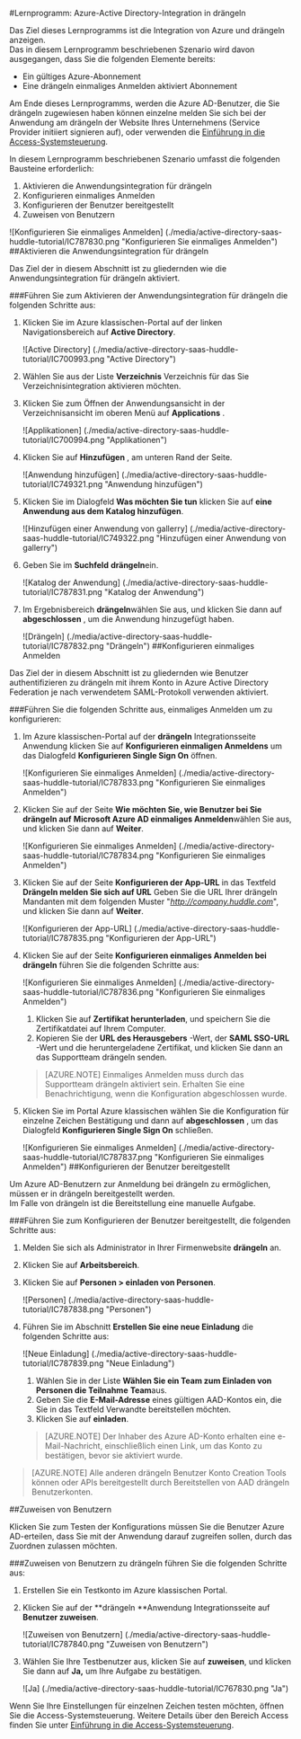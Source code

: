 <properties 
    pageTitle="Lernprogramm: Azure-Active Directory-Integration in drängeln | Microsoft Azure" 
    description="Erfahren Sie, wie drängeln mit Azure Active Directory verwenden, aktivieren Sie einmaliges Anmelden, automatisierte Bereitstellung und mehr!" 
    services="active-directory" 
    authors="jeevansd"  
    documentationCenter="na" 
    manager="femila"/>
<tags 
    ms.service="active-directory" 
    ms.devlang="na" 
    ms.topic="article" 
    ms.tgt_pltfrm="na" 
    ms.workload="identity" 
    ms.date="09/29/2016" 
    ms.author="jeedes" />

#<a name="tutorial-azure-active-directory-integration-with-huddle"></a>Lernprogramm: Azure-Active Directory-Integration in drängeln
  
Das Ziel dieses Lernprogramms ist die Integration von Azure und drängeln anzeigen.  
Das in diesem Lernprogramm beschriebenen Szenario wird davon ausgegangen, dass Sie die folgenden Elemente bereits:

-   Ein gültiges Azure-Abonnement
-   Eine drängeln einmaliges Anmelden aktiviert Abonnement
  
Am Ende dieses Lernprogramms, werden die Azure AD-Benutzer, die Sie drängeln zugewiesen haben können einzelne melden Sie sich bei der Anwendung am drängeln der Website Ihres Unternehmens (Service Provider initiiert signieren auf), oder verwenden die [Einführung in die Access-Systemsteuerung](active-directory-saas-access-panel-introduction.md).
  
In diesem Lernprogramm beschriebenen Szenario umfasst die folgenden Bausteine erforderlich:

1.  Aktivieren die Anwendungsintegration für drängeln
2.  Konfigurieren einmaliges Anmelden
3.  Konfigurieren der Benutzer bereitgestellt
4.  Zuweisen von Benutzern

![Konfigurieren Sie einmaliges Anmelden] (./media/active-directory-saas-huddle-tutorial/IC787830.png "Konfigurieren Sie einmaliges Anmelden")
##<a name="enabling-the-application-integration-for-huddle"></a>Aktivieren die Anwendungsintegration für drängeln
  
Das Ziel der in diesem Abschnitt ist zu gliedernden wie die Anwendungsintegration für drängeln aktiviert.

###<a name="to-enable-the-application-integration-for-huddle-perform-the-following-steps"></a>Führen Sie zum Aktivieren der Anwendungsintegration für drängeln die folgenden Schritte aus:

1.  Klicken Sie im Azure klassischen-Portal auf der linken Navigationsbereich auf **Active Directory**.

    ![Active Directory] (./media/active-directory-saas-huddle-tutorial/IC700993.png "Active Directory")

2.  Wählen Sie aus der Liste **Verzeichnis** Verzeichnis für das Sie Verzeichnisintegration aktivieren möchten.

3.  Klicken Sie zum Öffnen der Anwendungsansicht in der Verzeichnisansicht im oberen Menü auf **Applications** .

    ![Applikationen] (./media/active-directory-saas-huddle-tutorial/IC700994.png "Applikationen")

4.  Klicken Sie auf **Hinzufügen** , am unteren Rand der Seite.

    ![Anwendung hinzufügen] (./media/active-directory-saas-huddle-tutorial/IC749321.png "Anwendung hinzufügen")

5.  Klicken Sie im Dialogfeld **Was möchten Sie tun** klicken Sie auf **eine Anwendung aus dem Katalog hinzufügen**.

    ![Hinzufügen einer Anwendung von gallerry] (./media/active-directory-saas-huddle-tutorial/IC749322.png "Hinzufügen einer Anwendung von gallerry")

6.  Geben Sie im **Suchfeld** **drängeln**ein.

    ![Katalog der Anwendung] (./media/active-directory-saas-huddle-tutorial/IC787831.png "Katalog der Anwendung")

7.  Im Ergebnisbereich **drängeln**wählen Sie aus, und klicken Sie dann auf **abgeschlossen** , um die Anwendung hinzugefügt haben.

    ![Drängeln] (./media/active-directory-saas-huddle-tutorial/IC787832.png "Drängeln")
##<a name="configuring-single-sign-on"></a>Konfigurieren einmaliges Anmelden
  
Das Ziel der in diesem Abschnitt ist zu gliedernden wie Benutzer authentifizieren zu drängeln mit ihrem Konto in Azure Active Directory Federation je nach verwendetem SAML-Protokoll verwenden aktiviert.

###<a name="to-configure-single-sign-on-perform-the-following-steps"></a>Führen Sie die folgenden Schritte aus, einmaliges Anmelden um zu konfigurieren:

1.  Im Azure klassischen-Portal auf der **drängeln** Integrationsseite Anwendung klicken Sie auf **Konfigurieren einmaligen Anmeldens** um das Dialogfeld **Konfigurieren Single Sign On** öffnen.

    ![Konfigurieren Sie einmaliges Anmelden] (./media/active-directory-saas-huddle-tutorial/IC787833.png "Konfigurieren Sie einmaliges Anmelden")

2.  Klicken Sie auf der Seite **Wie möchten Sie, wie Benutzer bei Sie drängeln auf** **Microsoft Azure AD einmaliges Anmelden**wählen Sie aus, und klicken Sie dann auf **Weiter**.

    ![Konfigurieren Sie einmaliges Anmelden] (./media/active-directory-saas-huddle-tutorial/IC787834.png "Konfigurieren Sie einmaliges Anmelden")

3.  Klicken Sie auf der Seite **Konfigurieren der App-URL** in das Textfeld **Drängeln melden Sie sich auf URL** Geben Sie die URL Ihrer drängeln Mandanten mit dem folgenden Muster "*http://company.huddle.com*", und klicken Sie dann auf **Weiter**.

    ![Konfigurieren der App-URL] (./media/active-directory-saas-huddle-tutorial/IC787835.png "Konfigurieren der App-URL")

4.  Klicken Sie auf der Seite **Konfigurieren einmaliges Anmelden bei drängeln** führen Sie die folgenden Schritte aus:

    ![Konfigurieren Sie einmaliges Anmelden] (./media/active-directory-saas-huddle-tutorial/IC787836.png "Konfigurieren Sie einmaliges Anmelden")

    1.  Klicken Sie auf **Zertifikat herunterladen**, und speichern Sie die Zertifikatdatei auf Ihrem Computer.
    2.  Kopieren Sie der **URL des Herausgebers** -Wert, der **SAML SSO-URL** -Wert und die heruntergeladene Zertifikat, und klicken Sie dann an das Supportteam drängeln senden.

    >[AZURE.NOTE] Einmaliges Anmelden muss durch das Supportteam drängeln aktiviert sein.
Erhalten Sie eine Benachrichtigung, wenn die Konfiguration abgeschlossen wurde.

5.  Klicken Sie im Portal Azure klassischen wählen Sie die Konfiguration für einzelne Zeichen Bestätigung und dann auf **abgeschlossen** , um das Dialogfeld **Konfigurieren Single Sign On** schließen.

    ![Konfigurieren Sie einmaliges Anmelden] (./media/active-directory-saas-huddle-tutorial/IC787837.png "Konfigurieren Sie einmaliges Anmelden")
##<a name="configuring-user-provisioning"></a>Konfigurieren der Benutzer bereitgestellt
  
Um Azure AD-Benutzern zur Anmeldung bei drängeln zu ermöglichen, müssen er in drängeln bereitgestellt werden.  
Im Falle von drängeln ist die Bereitstellung eine manuelle Aufgabe.

###<a name="to-configure-user-provisioning-perform-the-following-steps"></a>Führen Sie zum Konfigurieren der Benutzer bereitgestellt, die folgenden Schritte aus:

1.  Melden Sie sich als Administrator in Ihrer Firmenwebsite **drängeln** an.

2.  Klicken Sie auf **Arbeitsbereich**.

3.  Klicken Sie auf **Personen \> einladen von Personen**.

    ![Personen] (./media/active-directory-saas-huddle-tutorial/IC787838.png "Personen")

4.  Führen Sie im Abschnitt **Erstellen Sie eine neue Einladung** die folgenden Schritte aus:

    ![Neue Einladung] (./media/active-directory-saas-huddle-tutorial/IC787839.png "Neue Einladung")

    1.  Wählen Sie in der Liste **Wählen Sie ein Team zum Einladen von Personen die Teilnahme** **Team**aus.
    2.  Geben Sie die **E-Mail-Adresse** eines gültigen AAD-Kontos ein, die Sie in das Textfeld Verwandte bereitstellen möchten.
    3.  Klicken Sie auf **einladen**.

    >[AZURE.NOTE] Der Inhaber des Azure AD-Konto erhalten eine e-Mail-Nachricht, einschließlich einen Link, um das Konto zu bestätigen, bevor sie aktiviert wurde.

>[AZURE.NOTE] Alle anderen drängeln Benutzer Konto Creation Tools können oder APIs bereitgestellt durch Bereitstellen von AAD drängeln Benutzerkonten.

##<a name="assigning-users"></a>Zuweisen von Benutzern
  
Klicken Sie zum Testen der Konfigurations müssen Sie die Benutzer Azure AD-erteilen, dass Sie mit der Anwendung darauf zugreifen sollen, durch das Zuordnen zulassen möchten.

###<a name="to-assign-users-to-huddle-perform-the-following-steps"></a>Zuweisen von Benutzern zu drängeln führen Sie die folgenden Schritte aus:

1.  Erstellen Sie ein Testkonto im Azure klassischen Portal.

2.  Klicken Sie auf der **drängeln **Anwendung Integrationsseite auf **Benutzer zuweisen**.

    ![Zuweisen von Benutzern] (./media/active-directory-saas-huddle-tutorial/IC787840.png "Zuweisen von Benutzern")

3.  Wählen Sie Ihre Testbenutzer aus, klicken Sie auf **zuweisen**, und klicken Sie dann auf **Ja,** um Ihre Aufgabe zu bestätigen.

    ![Ja] (./media/active-directory-saas-huddle-tutorial/IC767830.png "Ja")
  
Wenn Sie Ihre Einstellungen für einzelnen Zeichen testen möchten, öffnen Sie die Access-Systemsteuerung. Weitere Details über den Bereich Access finden Sie unter [Einführung in die Access-Systemsteuerung](active-directory-saas-access-panel-introduction.md).